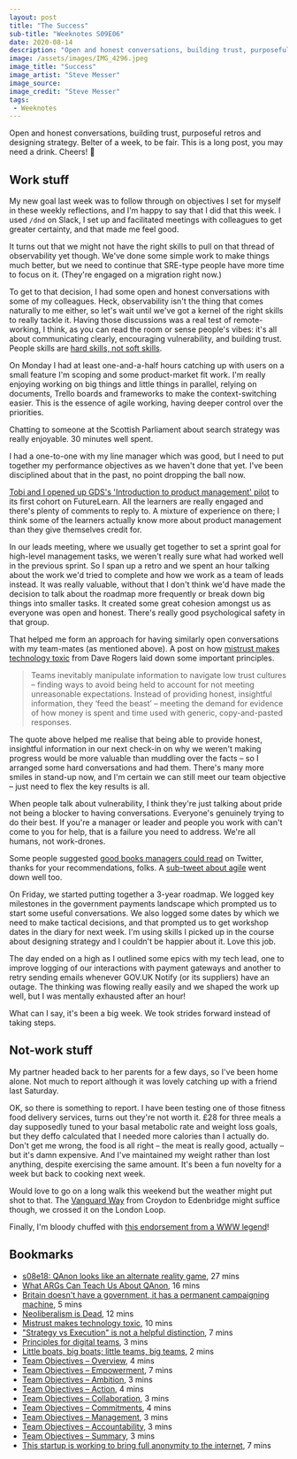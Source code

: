```yaml
---
layout: post
title: "The Success"
sub-title: "Weeknotes S09E06"
date: 2020-08-14
description: "Open and honest conversations, building trust, purposeful retros and designing strategy. Belter of a week, to be fair."
image: /assets/images/IMG_4296.jpeg
image_title: "Success"
image_artist: "Steve Messer"
image_source: 
image_credit: "Steve Messer"
tags:
 - Weeknotes
---
```


Open and honest conversations, building trust, purposeful retros and designing strategy. Belter of a week, to be fair. This is a long post, you may need a drink. Cheers! 🍻

## Work stuff

My new goal last week was to follow through on objectives I set for myself in these weekly reflections, and I'm happy to say that I did that this week. I used `/dnd` on Slack, I set up and facilitated meetings with colleagues to get greater certainty, and that made me feel good.

It turns out that we might not have the right skills to pull on that thread of observability yet though. We've done some simple work to make things much better, but we need to continue that SRE-type people have more time to focus on it. (They're engaged on a migration right now.)

To get to that decision, I had some open and honest conversations with some of my colleagues. Heck, observability isn't the thing that comes naturally to me either, so let's wait until we've got a kernel of the right skills to really tackle it. Having those discussions was a real test of remote-working, I think, as you can read the room or sense people's vibes: it's all about communicating clearly, encouraging vulnerability, and building trust. People skills are [hard skills, not soft skills](https://twitter.com/stevenjmesser/status/1293262545873182726).

On Monday I had at least one-and-a-half hours catching up with users on a small feature I'm scoping and some product-market fit work. I'm really enjoying working on big things and little things in parallel, relying on documents, Trello boards and frameworks to make the context-switching easier. This is the essence of agile working, having deeper control over the priorities.

Chatting to someone at the Scottish Parliament about search strategy was really enjoyable. 30 minutes well spent.

I had a one-to-one with my line manager which was good, but I need to put together my performance objectives as we haven't done that yet. I've been disciplined about that in the past, no point dropping the ball now.

[Tobi and I opened up GDS's 'Introduction to product management' pilot](https://twitter.com/stevenjmesser/status/1292727545620832256) to its first cohort on FutureLearn. All the learners are really engaged and there's plenty of comments to reply to. A mixture of experience on there; I think some of the learners actually know more about product management than they give themselves credit for. 

In our leads meeting, where we usually get together to set a sprint goal for high-level management tasks, we weren't really sure what had worked well in the previous sprint. So I span up a retro and we spent an hour talking about the work we'd tried to complete and how we work as a team of leads instead. It was really valuable, without that I don't think we'd have made the decision to talk about the roadmap more frequently or break down big things into smaller tasks. It created some great cohesion amongst us as everyone was open and honest. There's really good psychological safety in that group.

That helped me form an approach for having similarly open conversations with my team-mates (as mentioned above). A post on how [mistrust makes technology toxic](https://daverog.com/2020/07/15/mistrust-makes-technology-toxic/) from Dave Rogers laid down some important principles. 

> Teams inevitably manipulate information to navigate low trust cultures – finding ways to avoid being held to account for not meeting unreasonable expectations. Instead of providing honest, insightful information, they ‘feed the beast’ – meeting the demand for evidence of how money is spent and time used with generic, copy-and-pasted responses.

The quote above helped me realise that being able to provide honest, insightful information in our next check-in on why we weren't making progress would be more valuable than muddling over the facts – so I arranged some hard conversations and had them. There's many more smiles in stand-up now, and I'm certain we can still meet our team objective – just need to flex the key results is all.

When people talk about vulnerability, I think they're just talking about pride not being a blocker to having conversations. Everyone's genuinely trying to do their best. If you're a manager or leader and people you work with can't come to you for help, that is a failure you need to address. We're all humans, not work-drones.

Some people suggested [good books managers could read](https://twitter.com/stevenjmesser/status/1293120302797512705) on Twitter, thanks for your recommendations, folks. A [sub-tweet about agile](https://twitter.com/stevenjmesser/status/1293849025570054144) went down well too.

On Friday, we started putting together a 3-year roadmap. We logged key milestones in the government payments landscape which prompted us to start some useful conversations. We also logged some dates by which we need to make tactical decisions, and that prompted us to get workshop dates in the diary for next week. I'm using skills I picked up in the course about designing strategy and I couldn't be happier about it. Love this job.

The day ended on a high as I outlined some epics with my tech lead, one to improve logging of our interactions with payment gateways and another to retry sending emails whenever GOV.UK Notify (or its suppliers) have an outage. The thinking was flowing really easily and we shaped the work up well, but I was mentally exhausted after an hour! 

What can I say, it's been a big week. We took strides forward instead of taking steps. 

## Not-work stuff

My partner headed back to her parents for a few days, so I've been home alone. Not much to report although it was lovely catching up with a friend last Saturday. 

OK, so there is something to report. I have been testing one of those fitness food delivery services, turns out they're not worth it. £28 for three meals a day supposedly tuned to your basal metabolic rate and weight loss goals, but they deffo calculated that I needed more calories than I actually do. Don't get me wrong, the food is all right – the meat is really good, actually – but it's damn expensive. And I've maintained my weight rather than lost anything, despite exercising the same amount. It's been a fun novelty for a week but back to cooking next week.

Would love to go on a long walk this weekend but the weather might put shot to that. The [Vanguard Way](http://www.vanguardway.org.uk) from Croydon to Edenbridge might suffice though, we crossed it on the London Loop.

Finally, I'm bloody chuffed with [this endorsement from a WWW legend](https://twitter.com/genmon/status/1294267756108492800)!

## Bookmarks

- [s08e18: QAnon looks like an alternate reality game](https://danhon.substack.com/p/qanon-looks-like-an-alternate-reality), 27 mins
- [What ARGs Can Teach Us About QAnon](https://mssv.net/2020/08/02/what-args-can-teach-us-about-qanon/), 16 mins
- [Britain doesn't have a government, it has a permanent campaigning machine](https://www.theguardian.com/commentisfree/2020/aug/10/britain-government-permanent-campaigning-machine-johnson-cummings), 5 mins
- [Neoliberalism is Dead](https://www.versobooks.com/blogs/3390-neoliberalism-is-dead), 12 mins
- [Mistrust makes technology toxic](https://daverog.com/2020/07/15/mistrust-makes-technology-toxic/), 10 mins
- ["Strategy vs Execution" is not a helpful distinction](https://theoverlap.substack.com/p/strategy-vs-execution-is-not-a-helpful), 7 mins
- [Principles for digital teams](https://mojdigital.blog.gov.uk/2019/07/25/principles-for-digital-teams/), 3 mins
- [Little boats, big boats; little teams, big teams](https://richard-towers.com/2020/08/02/little-boats-big-boats-little-teams-big-teams.html), 2 mins
- [Team Objectives – Overview](https://svpg.com/team-objectives-overview/), 4 mins
- [Team Objectives – Empowerment](https://svpg.com/team-objectives-empowerment/), 7 mins
- [Team Objectives – Ambition](https://svpg.com/team-objectives-ambition/), 3 mins
- [Team Objectives – Action](https://svpg.com/team-objectives-action/), 4 mins
- [Team Objectives – Collaboration](https://svpg.com/team-objectives-collaboration/), 3 mins
- [Team Objectives – Commitments](https://svpg.com/team-objectives-commitments/), 4 mins
- [Team Objectives – Management](https://svpg.com/team-objectives-management/), 3 mins
- [Team Objectives – Accountability](https://svpg.com/team-objectives-accountability/), 3 mins
- [Team Objectives – Summary](https://svpg.com/team-objectives-summary/), 3 mins
- [This startup is working to bring full anonymity to the internet](https://www.wired.co.uk/article/nym-privacy-anonymity-internet), 7 mins

